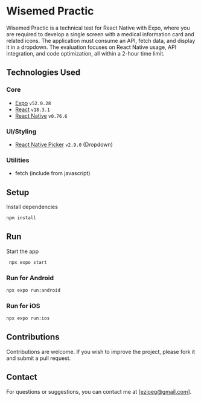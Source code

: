 # Wisemed Practic
Wisemed Practic is a technical test for React Native with Expo, where you are required to develop a single screen with a medical information card and related icons. The application must consume an API, fetch data, and display it in a dropdown. The evaluation focuses on React Native usage, API integration, and code optimization, all within a 2-hour time limit.

## Technologies Used
### Core
- [Expo](https://expo.dev/) `v52.0.28`
- [React](https://reactjs.org/) `v18.3.1`
- [React Native](https://reactnative.dev/) `v0.76.6`

### UI/Styling
- [React Native Picker](https://github.com/react-native-picker/picker) `v2.9.0` (Dropdown)

### Utilities
- fetch (include from javascript)

## Setup
Install dependencies

   ```bash
   npm install
   ```

## Run
Start the app

   ```bash
    npx expo start
   ```

### Run for Android
```bash
npx expo run:android
```

### Run for iOS
```bash
npx expo run:ios
```
   
## Contributions
Contributions are welcome. If you wish to improve the project, please fork it and submit a pull request.

## Contact
For questions or suggestions, you can contact me at [ezioeg@gmail.com].

